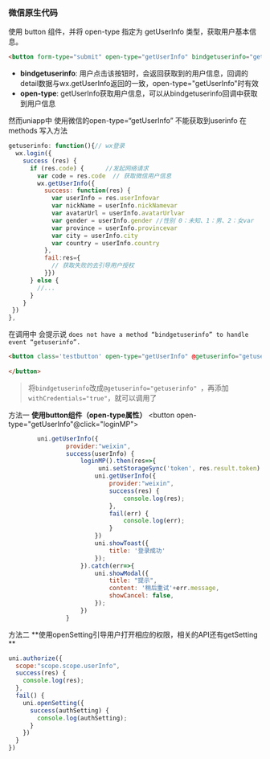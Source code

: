 



### 微信原生代码
使用 button 组件，并将 open-type 指定为 getUserInfo 类型，获取用户基本信息。

```html
<button form-type="submit" open-type="getUserInfo" bindgetuserinfo="getUserInfo"> </button>
```

- **bindgetuserinfo**: 用户点击该按钮时，会返回获取到的用户信息，回调的detail数据与wx.getUserInfo返回的一致，open-type="getUserInfo"时有效
- **open-type**: getUserInfo获取用户信息，可以从bindgetuserinfo回调中获取到用户信息

然而uniapp中 使用微信的open-type=“getUserInfo” 不能获取到userinfo
在methods 写入方法

```js
getuserinfo: function(){// wx登录
  wx.login({  
    success (res) {    
      if (res.code) {      //发起网络请求  
        var code = res.code  // 获取微信用户信息
        wx.getUserInfo({  
          success: function(res) {
            var userInfo = res.userInfovar 
            var nickName = userInfo.nickNamevar 
            var avatarUrl = userInfo.avatarUrlvar 
            var gender = userInfo.gender //性别 0：未知、1：男、2：女var 
            var province = userInfo.provincevar 
            var city = userInfo.city
            var country = userInfo.country  
          },  
          fail:res={      
            // 获取失败的去引导用户授权    
          }})    
      } else {
        //...    
      }  
	}
 })
},
```

在调用中 会提示说 `does not have a method “bindgetuserinfo” to handle event “getuserinfo”.`

```html
<button class='testbutton' open-type="getUserInfo" @getuserinfo="getuserinfo" withCredentials="true">
  
</button>
```

> 将`bindgetuserinfo`改成`@getuserinfo="getuserinfo" `，再添加 `withCredentials="true"`，就可以调用了







方法一
**使用button组件（open-type属性）**
<button open-type="getUserInfo"@click="loginMP"></button>

```javascript
		uni.getUserInfo({
				provider:"weixin",
				success(userInfo) {
					loginMP().then(res=>{
						 uni.setStorageSync('token', res.result.token)
						uni.getUserInfo({
							provider:"weixin",
							success(res) {
								console.log(res);
							},
							fail(err) {
								console.log(err);
							}
						})
						uni.showToast({
							title: '登录成功'
						});
					}).catch(err=>{
						uni.showModal({
							title: "提示",
							content: '稍后重试'+err.message,
							showCancel: false,
						});
					})
				}
```


方法二
**使用openSetting引导用户打开相应的权限，相关的API还有getSetting **

```javascript
uni.authorize({
  scope:"scope.scope.userInfo",
  success(res) {
    console.log(res);
  },
  fail() {
    uni.openSetting({
      success(authSetting) {
        console.log(authSetting);
      }
    })
  }
})
```
